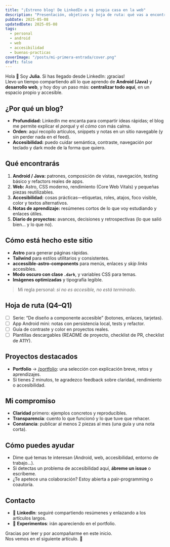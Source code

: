 ```yaml
---
title: "¡Estreno blog! De LinkedIn a mi propia casa en la web"
description: "Presentación, objetivos y hoja de ruta: qué vas a encontrar en mi blog como desarrolladora Android y web, con foco en accesibilidad, rendimiento y buenas prácticas."
pubDate: 2025-05-08
updatedDate: 2025-05-08
tags:
  - personal
  - android
  - web
  - accesibilidad
  - buenas-practicas
coverImage: "/posts/mi-primera-entrada/cover.png"  
draft: false
---
```


Hola 👋 Soy **Julia**. Si has llegado desde LinkedIn: ¡gracias!  
Llevo un tiempo compartiendo allí lo que aprendo de **Android (Java)** y **desarrollo web**, y hoy doy un paso más: **centralizar todo aquí**, en un espacio propio y accesible.

## ¿Por qué un blog?

- **Profundidad:** LinkedIn me encanta para compartir ideas rápidas; el blog me permite explicar el *porqué* y el *cómo* con más calma.  
- **Orden:** aquí recopilo artículos, snippets y notas en un sitio navegable (y sin perder nada en el feed).
- **Accesibilidad:** puedo cuidar semántica, contraste, navegación por teclado y dark mode de la forma que quiero.

## Qué encontrarás

1. **Android / Java:** patrones, composición de vistas, navegación, testing básico y refactors reales de apps.  
2. **Web:** Astro, CSS moderno, rendimiento (Core Web Vitals) y pequeñas piezas reutilizables.  
3. **Accesibilidad:** cosas prácticas—etiquetas, roles, atajos, foco visible, color y textos alternativos.  
4. **Notas de aprendizaje:** resúmenes cortos de lo que voy estudiando y enlaces útiles.  
5. **Diario de proyectos:** avances, decisiones y retrospectivas (lo que salió bien… y lo que no).

## Cómo está hecho este sitio

- **Astro** para generar páginas rápidas.  
- **Tailwind** para estilos utilitarios y consistentes.  
- **accessible-astro-components** para menús, enlaces y *skip links* accesibles.  
- **Modo oscuro con clase `.dark`**, y variables CSS para temas.  
- **Imágenes optimizadas** y tipografía legible.

> Mi regla personal: *si no es accesible, no está terminado*.

## Hoja de ruta (Q4–Q1)

- [ ] Serie: “De diseño a componente accesible” (botones, enlaces, tarjetas).  
- [ ] App Android mini: notas con persistencia local, tests y refactor.  
- [ ] Guía de contraste y color en proyectos reales.  
- [ ] Plantillas descargables (README de proyecto, checklist de PR, checklist de A11Y).

## Proyectos destacados

- **Portfolio** → [/portfolio](/portfolio): una selección con explicación breve, retos y aprendizajes.  
- Si tienes 2 minutos, te agradezco feedback sobre claridad, rendimiento o accesibilidad.

## Mi compromiso

- **Claridad** primero: ejemplos concretos y reproducibles.  
- **Transparencia**: cuento lo que funcionó y lo que tuve que rehacer.  
- **Constancia**: publicar al menos 2 piezas al mes (una guía y una nota corta).

## Cómo puedes ayudar

- Dime qué temas te interesan (Android, web, accesibilidad, entorno de trabajo…).  
- Si detectas un problema de accesibilidad aquí, **ábreme un issue** o escríbeme.  
- ¿Te apetece una colaboración? Estoy abierta a pair-programming o coautoría.

## Contacto

- 💼 **LinkedIn**: seguiré compartiendo resúmenes y enlazando a los artículos largos.  
- 🧪 **Experimentos**: irán apareciendo en el portfolio.

Gracias por leer y por acompañarme en este inicio.  
Nos vemos en el siguiente artículo. 🚀
